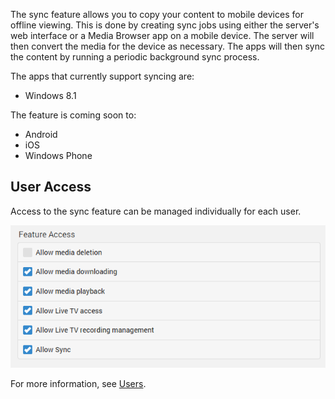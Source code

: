 The sync feature allows you to copy your content to mobile devices for offline viewing. This is done by creating sync jobs using either the server's web interface or a Media Browser app on a mobile device. The server will then convert the media for the device as necessary. The apps will then sync the content by running a periodic background sync process.

The apps that currently support syncing are:

* Windows 8.1

The feature is coming soon to:

* Android
* iOS
* Windows Phone

## User Access

Access to the sync feature can be managed individually for each user. 

![](images/server/users21.png)

For more information, see [Users](Users).